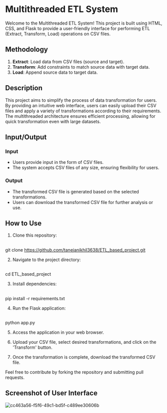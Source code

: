# Multithreaded ETL System

Welcome to the Multithreaded ETL System! This project is built using HTML, CSS, and Flask to provide a user-friendly interface for performing ETL (Extract, Transform, Load) operations on CSV files.

## Methodology

1. **Extract**: Load data from CSV files (source and target).
2. **Transform**: Add constraints to match source data with target data.
3. **Load**: Append source data to target data.

## Description

This project aims to simplify the process of data transformation for users. By providing an intuitive web interface, users can easily upload their CSV files and apply a variety of transformations according to their requirements. The multithreaded architecture ensures efficient processing, allowing for quick transformation even with large datasets.

## Input/Output

### Input
- Users provide input in the form of CSV files.
- The system accepts CSV files of any size, ensuring flexibility for users.

### Output
- The transformed CSV file is generated based on the selected transformations.
- Users can download the transformed CSV file for further analysis or use.

## How to Use

1. Clone this repository:
##
<tab><tab>git clone https://github.com/tanejanikhil3638/ETL_based_project.git

2. Navigate to the project directory:
##
<tab><tab>cd ETL_based_project

3. Install dependencies:
##
<tab><tab>pip install -r requirements.txt

4. Run the Flask application:
##
<tab><tab>python app.py

5. Access the application in your web browser.

6. Upload your CSV file, select desired transformations, and click on the 'Transform' button.

7. Once the transformation is complete, download the transformed CSV file.

Feel free to contribute by forking the repository and submitting pull requests.

## Screenshot of User Interface

![cc463a56-f5f6-49c1-bd5f-c489ee30606b](https://github.com/tanejanikhil3638/ETL_based_project/assets/98747035/344916eb-653c-45a0-ac5c-5741dd61073b)


